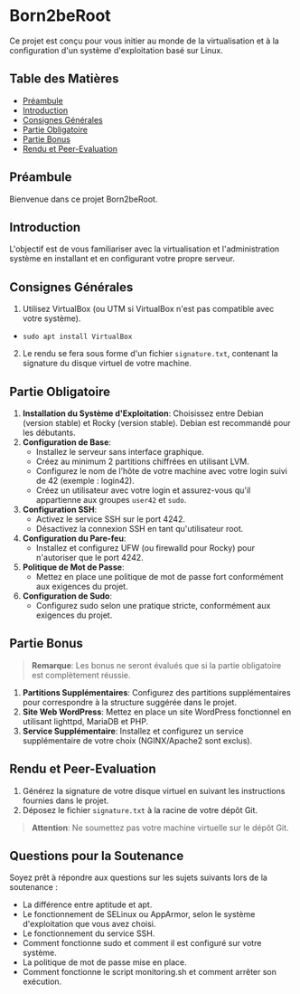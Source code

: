 # Born2beRoot

Ce projet est conçu pour vous initier au monde de la virtualisation et à la configuration d'un système d'exploitation basé sur Linux.

## Table des Matières

- [Préambule](#préambule)
- [Introduction](#introduction)
- [Consignes Générales](#consignes-générales)
- [Partie Obligatoire](#partie-obligatoire)
- [Partie Bonus](#partie-bonus)
- [Rendu et Peer-Evaluation](#rendu-et-peer-evaluation)

## Préambule

Bienvenue dans ce projet Born2beRoot. 

## Introduction

L'objectif est de vous familiariser avec la virtualisation et l'administration système en installant et en configurant votre propre serveur.

## Consignes Générales

1. Utilisez VirtualBox (ou UTM si VirtualBox n'est pas compatible avec votre système).
 - `sudo apt install VirtualBox`
2. Le rendu se fera sous forme d'un fichier `signature.txt`, contenant la signature du disque virtuel de votre machine. 

## Partie Obligatoire

1. **Installation du Système d'Exploitation**: Choisissez entre Debian (version stable) et Rocky (version stable). Debian est recommandé pour les débutants.
2. **Configuration de Base**:
   - Installez le serveur sans interface graphique.
   - Créez au minimum 2 partitions chiffrées en utilisant LVM.
   - Configurez le nom de l’hôte de votre machine avec votre login suivi de 42 (exemple : login42).
   - Créez un utilisateur avec votre login et assurez-vous qu'il appartienne aux groupes `user42` et `sudo`.
3. **Configuration SSH**:
   - Activez le service SSH sur le port 4242.
   - Désactivez la connexion SSH en tant qu'utilisateur root.
4. **Configuration du Pare-feu**:
   - Installez et configurez UFW (ou firewalld pour Rocky) pour n'autoriser que le port 4242.
5. **Politique de Mot de Passe**:
   - Mettez en place une politique de mot de passe fort conformément aux exigences du projet.
6. **Configuration de Sudo**:
   - Configurez sudo selon une pratique stricte, conformément aux exigences du projet.

## Partie Bonus

> **Remarque**: Les bonus ne seront évalués que si la partie obligatoire est complètement réussie.

1. **Partitions Supplémentaires**: Configurez des partitions supplémentaires pour correspondre à la structure suggérée dans le projet.
2. **Site Web WordPress**: Mettez en place un site WordPress fonctionnel en utilisant lighttpd, MariaDB et PHP.
3. **Service Supplémentaire**: Installez et configurez un service supplémentaire de votre choix (NGINX/Apache2 sont exclus).

## Rendu et Peer-Evaluation

1. Générez la signature de votre disque virtuel en suivant les instructions fournies dans le projet.
2. Déposez le fichier `signature.txt` à la racine de votre dépôt Git.

> **Attention**: Ne soumettez pas votre machine virtuelle sur le dépôt Git.

## Questions pour la Soutenance

Soyez prêt à répondre aux questions sur les sujets suivants lors de la soutenance :

- La différence entre aptitude et apt.
- Le fonctionnement de SELinux ou AppArmor, selon le système d'exploitation que vous avez choisi.
- Le fonctionnement du service SSH.
- Comment fonctionne sudo et comment il est configuré sur votre système.
- La politique de mot de passe mise en place.
- Comment fonctionne le script monitoring.sh et comment arrêter son exécution.

